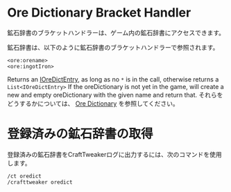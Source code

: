 # Ore Dictionary Bracket Handler

鉱石辞書のブラケットハンドラーは、ゲーム内の鉱石辞書にアクセスできます。

鉱石辞書は、以下のように鉱石辞書のブラケットハンドラーで参照されます。

```zenscript
<ore:orename>
<ore:ingotIron>
```

Returns an [IOreDictEntry](/Vanilla/OreDict/IOreDictEntry/), as long as no `*` is in the call, otherwise returns a `List<IOreDictEntry>` If the oreDictionary is not yet in the game, will create a new and empty oreDictionary with the given name and return that. それらをどうするかについては、 [Ore Dictionary](/Vanilla/OreDict/IOreDictEntry/) を参照してください。

# 登録済みの鉱石辞書の取得

登録済みの鉱石辞書をCraftTweakerログに出力するには、次のコマンドを使用します。

    /ct oredict
    /crafttweaker oredict